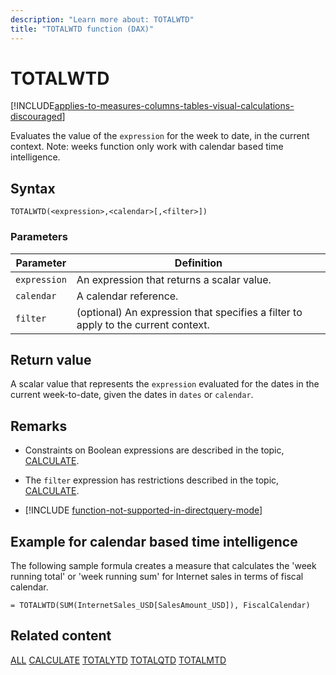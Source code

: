 ```yaml
---
description: "Learn more about: TOTALWTD"
title: "TOTALWTD function (DAX)"
---
```

# TOTALWTD

[!INCLUDE[applies-to-measures-columns-tables-visual-calculations-discouraged](includes/applies-to-measures-columns-tables-visual-calculations-discouraged.md)]

Evaluates the value of the `expression` for the week to date, in the current context.
Note: weeks function only work with calendar based time intelligence.

## Syntax

```dax
TOTALWTD(<expression>,<calendar>[,<filter>])
```

### Parameters

|Parameter|Definition|
|-------------|--------------|
|`expression`|An expression that returns a scalar value.|
|`calendar`|A calendar reference.|
|`filter`|(optional) An expression that specifies a filter to apply to the current context.|

## Return value

A scalar value that represents the `expression` evaluated for the dates in the current week-to-date, given the dates in `dates` or `calendar`.

## Remarks

- Constraints on Boolean expressions are described in the topic, [CALCULATE](calculate-function-dax.md).

- The `filter` expression has restrictions described in the topic, [CALCULATE](calculate-function-dax.md).

- [!INCLUDE [function-not-supported-in-directquery-mode](includes/function-not-supported-in-directquery-mode.md)]


## Example for calendar based time intelligence

The following sample formula creates a measure that calculates the 'week running total' or 'week running sum' for Internet sales in terms of fiscal calendar.

```dax
= TOTALWTD(SUM(InternetSales_USD[SalesAmount_USD]), FiscalCalendar)
```

## Related content

[ALL](all-function-dax.md)
[CALCULATE](calculate-function-dax.md)
[TOTALYTD](totalytd-function-dax.md)
[TOTALQTD](totalqtd-function-dax.md)
[TOTALMTD](totalqtd-function-dax.md)
